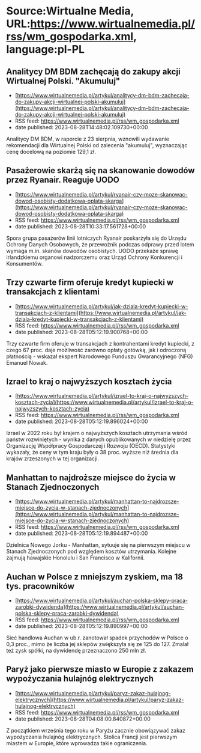 # Source:Wirtualne Media, URL:https://www.wirtualnemedia.pl/rss/wm_gospodarka.xml, language:pl-PL

## Analitycy DM BDM zachęcają do zakupy akcji  Wirtualnej Polski. "Akumuluj"
 - [https://www.wirtualnemedia.pl/artykul/analitycy-dm-bdm-zachecaja-do-zakupy-akcji-wirtualnej-polski-akumuluj](https://www.wirtualnemedia.pl/artykul/analitycy-dm-bdm-zachecaja-do-zakupy-akcji-wirtualnej-polski-akumuluj)
 - RSS feed: https://www.wirtualnemedia.pl/rss/wm_gospodarka.xml
 - date published: 2023-08-28T14:48:02.109730+00:00

Analitycy DM BDM, w raporcie z 23 sierpnia, wznowili wydawanie rekomendacji dla Wirtualnej Polski od zalecenia "akumuluj", wyznaczając cenę docelową na poziomie 129,1 zł.

## Pasażerowie skarżą się na skanowanie dowodów przez Ryanair. Reaguje UODO
 - [https://www.wirtualnemedia.pl/artykul/ryanair-czy-moze-skanowac-dowod-osobisty-dodatkowa-oplata-skarga](https://www.wirtualnemedia.pl/artykul/ryanair-czy-moze-skanowac-dowod-osobisty-dodatkowa-oplata-skarga)
 - RSS feed: https://www.wirtualnemedia.pl/rss/wm_gospodarka.xml
 - date published: 2023-08-28T10:33:17.561728+00:00

Spora grupa pasażerów linii lotniczych Ryanair poskarżyła się do Urzędu Ochrony Danych Osobowych, że przewoźnik podczas odprawy przed lotem wymaga m.in. skanów dowodów osobistych. UODO przekaże sprawę irlandzkiemu organowi nadzorczemu oraz Urząd Ochrony Konkurencji i Konsumentów.

## Trzy czwarte firm oferuje kredyt kupiecki w transakcjach z klientami
 - [https://www.wirtualnemedia.pl/artykul/jak-dziala-kredyt-kupiecki-w-transakcjach-z-klientami](https://www.wirtualnemedia.pl/artykul/jak-dziala-kredyt-kupiecki-w-transakcjach-z-klientami)
 - RSS feed: https://www.wirtualnemedia.pl/rss/wm_gospodarka.xml
 - date published: 2023-08-28T05:12:19.900768+00:00

Trzy czwarte firm oferuje w transakcjach z kontrahentami kredyt kupiecki, z czego 67 proc. daje możliwość zarówno opłaty gotówką, jak i odroczoną płatnością - wskazał ekspert Narodowego Funduszu Gwarancyjnego (NFG) Emanuel Nowak.

## Izrael to kraj o najwyższych kosztach życia
 - [https://www.wirtualnemedia.pl/artykul/izrael-to-kraj-o-najwyzszych-kosztach-zycia](https://www.wirtualnemedia.pl/artykul/izrael-to-kraj-o-najwyzszych-kosztach-zycia)
 - RSS feed: https://www.wirtualnemedia.pl/rss/wm_gospodarka.xml
 - date published: 2023-08-28T05:12:19.896024+00:00

Izrael w 2022 roku był krajem o najwyższych kosztach utrzymania wśród państw rozwiniętych - wynika z danych opublikowanych w niedzielę przez Organizację Współpracy Gospodarczej i Rozwoju (OECD). Statystyki wykazały, że ceny w tym kraju były o 38 proc. wyższe niż średnia dla krajów zrzeszonych w tej organizacji.

## Manhattan to najdroższe miejsce do życia w Stanach Zjednoczonych
 - [https://www.wirtualnemedia.pl/artykul/manhattan-to-najdrozsze-miejsce-do-zycia-w-stanach-zjednoczonych](https://www.wirtualnemedia.pl/artykul/manhattan-to-najdrozsze-miejsce-do-zycia-w-stanach-zjednoczonych)
 - RSS feed: https://www.wirtualnemedia.pl/rss/wm_gospodarka.xml
 - date published: 2023-08-28T05:12:19.894487+00:00

Dzielnica Nowego Jorku - Manhattan, sytuuje się na pierwszym miejscu w Stanach Zjednoczonych pod względem kosztów utrzymania. Kolejne zajmują hawajskie Honolulu i San Francisco w Kalifornii.

## Auchan w Polsce z mniejszym zyskiem, ma 18 tys. pracowników
 - [https://www.wirtualnemedia.pl/artykul/auchan-polska-sklepy-praca-zarobki-dywidenda](https://www.wirtualnemedia.pl/artykul/auchan-polska-sklepy-praca-zarobki-dywidenda)
 - RSS feed: https://www.wirtualnemedia.pl/rss/wm_gospodarka.xml
 - date published: 2023-08-28T05:12:19.890997+00:00

Sieć handlowa Auchan w ub.r. zanotował spadek przychodów w Polsce o 0,3 proc., mimo że liczba jej sklepów zwiększyła się ze 125 do 127. Zmalał też zysk spółki, na dywidendę przeznaczono 250 mln zł.

## Paryż jako pierwsze miasto w Europie z zakazem wypożyczania hulajnóg elektrycznych
 - [https://www.wirtualnemedia.pl/artykul/paryz-zakaz-hulajnog-elektrycznych](https://www.wirtualnemedia.pl/artykul/paryz-zakaz-hulajnog-elektrycznych)
 - RSS feed: https://www.wirtualnemedia.pl/rss/wm_gospodarka.xml
 - date published: 2023-08-28T04:08:00.840872+00:00

Z początkiem września tego roku w Paryżu zacznie obowiązywać zakaz wypożyczania hulajnóg elektrycznych. Stolica Francji jest pierwszym miastem w Europie, które wprowadza takie ograniczenia.

